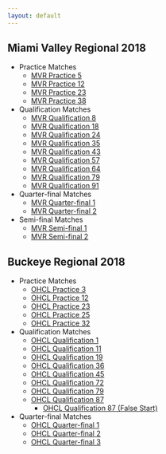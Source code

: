 ```yaml
---
layout: default
---
```


## Miami Valley Regional 2018

*  Practice Matches
    *  [MVR Practice 5](https://s3.us-east-2.amazonaws.com/badlog/mvr/MVR+Practice+5.bag.html)
    *  [MVR Practice 12](https://s3.us-east-2.amazonaws.com/badlog/mvr/MVR+Practice+12.bag.html)
    *  [MVR Practice 23](https://s3.us-east-2.amazonaws.com/badlog/mvr/MVR+Practice+23.bag.html)
    *  [MVR Practice 38](https://s3.us-east-2.amazonaws.com/badlog/mvr/MVR+Practice+38.bag.html)
*  Qualification Matches
    *  [MVR Qualification 8](https://s3.us-east-2.amazonaws.com/badlog/mvr/MVR+Qual+8.bag.html)
    *  [MVR Qualification 18](https://s3.us-east-2.amazonaws.com/badlog/mvr/MVR+Qual+18.bag.html)
    *  [MVR Qualification 24](https://s3.us-east-2.amazonaws.com/badlog/mvr/MVR+Qual+24.bag.html)
    *  [MVR Qualification 35](https://s3.us-east-2.amazonaws.com/badlog/mvr/MVR+Qual+35.bag.html)
    *  [MVR Qualification 43](https://s3.us-east-2.amazonaws.com/badlog/mvr/MVR+Qual+43.bag.html)
    *  [MVR Qualification 57](https://s3.us-east-2.amazonaws.com/badlog/mvr/MVR+Qual+57.bag.html)
    *  [MVR Qualification 64](https://s3.us-east-2.amazonaws.com/badlog/mvr/MVR+Qual+64.bag.html)
    *  [MVR Qualification 79](https://s3.us-east-2.amazonaws.com/badlog/mvr/MVR+Qual+79.bag.html)
    *  [MVR Qualification 91](https://s3.us-east-2.amazonaws.com/badlog/mvr/MVR+Qual+91.bag.html)
*  Quarter-final Matches
    *  [MVR Quarter-final 1](https://s3.us-east-2.amazonaws.com/badlog/mvr/MVR+QF+1.bag.html)
    *  [MVR Quarter-final 2](https://s3.us-east-2.amazonaws.com/badlog/mvr/MVR+QF+2.bag.html)
*  Semi-final Matches
    *  [MVR Semi-final 1](https://s3.us-east-2.amazonaws.com/badlog/mvr/MVR+SF+1.bag.html)
    *  [MVR Semi-final 2](https://s3.us-east-2.amazonaws.com/badlog/mvr/MVR+SF+2.bag.html)

## Buckeye Regional 2018

*  Practice Matches
    *  [OHCL Practice 3](https://s3.us-east-2.amazonaws.com/badlog/ohcl/OHCL+Practice+3.bag.html)
    *  [OHCL Practice 12](https://s3.us-east-2.amazonaws.com/badlog/ohcl/OHCL+Practice+12.bag.html)
    *  [OHCL Practice 23](https://s3.us-east-2.amazonaws.com/badlog/ohcl/OHCL+Practice+23.bag.html)
    *  [OHCL Practice 25](https://s3.us-east-2.amazonaws.com/badlog/ohcl/OHCL+Practice+25.bag.html)
    *  [OHCL Practice 32](https://s3.us-east-2.amazonaws.com/badlog/ohcl/OHCL+Practice+32.bag.html)
*  Qualification Matches
    *  [OHCL Qualification 1](https://s3.us-east-2.amazonaws.com/badlog/ohcl/OHCL+Qualification+1.bag.html)
    *  [OHCL Qualification 11](https://s3.us-east-2.amazonaws.com/badlog/ohcl/OHCL+Qualification+11.bag.html)
    *  [OHCL Qualification 19](https://s3.us-east-2.amazonaws.com/badlog/ohcl/OHCL+Qualification+19.bag.html)
    *  [OHCL Qualification 36](https://s3.us-east-2.amazonaws.com/badlog/ohcl/OHCL+Qualification+36.bag.html)
    *  [OHCL Qualification 45](https://s3.us-east-2.amazonaws.com/badlog/ohcl/OHCL+Qualification+45.bag.html)
    *  [OHCL Qualification 72](https://s3.us-east-2.amazonaws.com/badlog/ohcl/OHCL+Qualification+72.bag.html)
    *  [OHCL Qualification 79](https://s3.us-east-2.amazonaws.com/badlog/ohcl/OHCL+Qualification+79.bag.html)
    *  [OHCL Qualification 87](https://s3.us-east-2.amazonaws.com/badlog/ohcl/OHCL+Qualification+87.bag.html)
        *  [OHCL Qualification 87 (False Start)](https://s3.us-east-2.amazonaws.com/badlog/ohcl/OHCL+Qualification+87+False+Start.bag.html)
*  Quarter-final Matches
    *  [OHCL Quarter-final 1](https://s3.us-east-2.amazonaws.com/badlog/ohcl/OHCL+QF+1.bag.html)
    *  [OHCL Quarter-final 2](https://s3.us-east-2.amazonaws.com/badlog/ohcl/OHCL+QF+2.bag.html)
    *  [OHCL Quarter-final 3](https://s3.us-east-2.amazonaws.com/badlog/ohcl/OHCL+QF+3.bag.html)

